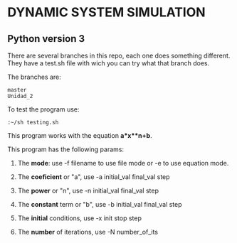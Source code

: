 # DYNAMIC SYSTEM SIMULATION

## Python version 3

There are several branches in this repo, each one does something different.
They have a test.sh file with wich you can try what that branch does.

The branches are:

	master
	Unidad_2


To test the program use:

	:~/sh testing.sh

This program works with the equation __a*x**n+b__.

This program has the following params:
	
   1. The __mode__: use -f filename to use file mode or -e to use equation mode.

   2. The __coeficient__ or "a", use -a initial_val final_val step
	
   3. The __power__ or "n", use -n initial_val final_val step
	
   4. The __constant__ term or "b", use -b initial_val final_val step
	
   5. The __initial__ conditions, use -x init stop step
	
   6. The __number__ of iterations, use -N number_of_its
